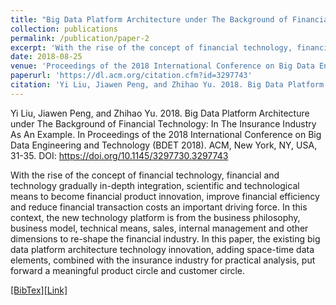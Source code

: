 ```yaml
---
title: "Big Data Platform Architecture under The Background of Financial Technology"
collection: publications
permalink: /publication/paper-2
excerpt: 'With the rise of the concept of financial technology, financial and technology gradually in-depth integration, scientific and technological means to become financial product innovation, improve financial efficiency and reduce financial transaction costs an important driving force. In this context, the new technology platform is from the business philosophy, business model, technical means, sales, internal management and other dimensions to re-shape the financial industry. In this paper, the existing big data platform architecture technology innovation, adding space-time data elements, combined with the insurance industry for practical analysis, put forward a meaningful product circle and customer circle.'
date: 2018-08-25
venue: 'Proceedings of the 2018 International Conference on Big Data Engineering and Technology'
paperurl: 'https://dl.acm.org/citation.cfm?id=3297743'
citation: 'Yi Liu, Jiawen Peng, and Zhihao Yu. 2018. Big Data Platform Architecture under The Background of Financial Technology: In The Insurance Industry As An Example. In Proceedings of the 2018 International Conference on Big Data Engineering and Technology (BDET 2018). ACM, New York, NY, USA, 31-35. DOI: https://doi.org/10.1145/3297730.3297743'
---
```

Yi Liu, Jiawen Peng, and Zhihao Yu. 2018. Big Data Platform Architecture under The Background of Financial Technology: In The Insurance Industry As An Example. In Proceedings of the 2018 International Conference on Big Data Engineering and Technology (BDET 2018). ACM, New York, NY, USA, 31-35. DOI: https://doi.org/10.1145/3297730.3297743

With the rise of the concept of financial technology, financial and technology gradually in-depth integration, scientific and technological means to become financial product innovation, improve financial efficiency and reduce financial transaction costs an important driving force. In this context, the new technology platform is from the business philosophy, business model, technical means, sales, internal management and other dimensions to re-shape the financial industry. In this paper, the existing big data platform architecture technology innovation, adding space-time data elements, combined with the insurance industry for practical analysis, put forward a meaningful product circle and customer circle.

[[BibTex]](https://dl.acm.org/citation.cfm?id=3297743)[[Link]](https://dl.acm.org/citation.cfm?id=3297743)

